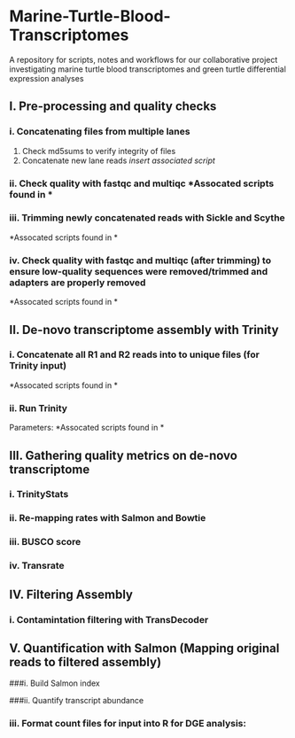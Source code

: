 # Marine-Turtle-Blood-Transcriptomes
A repository for scripts, notes and workflows for our collaborative project investigating marine turtle blood transcriptomes and green turtle differential expression analyses

## I. Pre-processing and quality checks
### i. Concatenating files from multiple lanes
1. Check md5sums to verify integrity of files
2. Concatenate new lane reads
*insert associated script*

### ii. Check quality with fastqc and multiqc *Assocated scripts found in *

### iii. Trimming newly concatenated reads with Sickle and Scythe
*Assocated scripts found in *

### iv. Check quality with fastqc and multiqc (after trimming) to ensure low-quality sequences were removed/trimmed and adapters are properly removed
*Assocated scripts found in *

## II. De-novo transcriptome assembly with Trinity
### i. Concatenate all R1 and R2 reads into to unique files (for Trinity input)
*Assocated scripts found in *

### ii. Run Trinity
Parameters: 
*Assocated scripts found in *

## III. Gathering quality metrics on de-novo transcriptome

### i. TrinityStats

### ii. Re-mapping rates with Salmon and Bowtie

### iii. BUSCO score

### iv. Transrate

## IV. Filtering Assembly
### i. Contamintation filtering with TransDecoder

## V. Quantification with Salmon (Mapping original reads to filtered assembly)
###i. Build Salmon index

###ii. Quantify transcript abundance

### iii. Format count files for input into R for DGE analysis:
